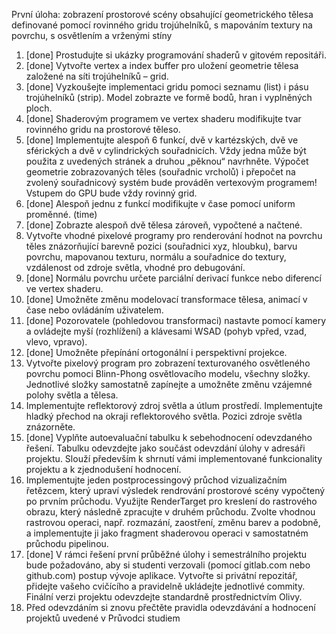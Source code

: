 První úloha: zobrazení prostorové scény obsahující geometrického tělesa definované pomocí rovinného gridu trojúhelníků, s mapováním textury na povrchu, s osvětlením a vrženými stíny
1. [done] Prostudujte si ukázky programování shaderů v gitovém repositáři.
2. [done] Vytvořte vertex a index buffer pro uložení geometrie tělesa založené na síti trojúhelníků – grid.
3. [done] Vyzkoušejte implementaci gridu pomoci seznamu (list) i pásu trojúhelníků (strip). Model zobrazte ve formě bodů, hran i vyplněných ploch.
4. [done] Shaderovým programem ve vertex shaderu modifikujte tvar rovinného gridu na prostorové těleso.
5. [done] Implementujte alespoň 6 funkcí, dvě v kartézských, dvě ve sférických a dvě v cylindrických souřadnicích. 
Vždy jedna může být použita z uvedených stránek a druhou „pěknou“ navrhněte. 
Výpočet geometrie zobrazovaných těles (souřadnic vrcholů) i přepočet na zvolený souřadnicový systém bude prováděn vertexovým programem! 
Vstupem do GPU bude vždy rovinný grid. 
6. [done] Alespoň jednu z funkcí modifikujte v čase pomocí uniform proměnné. (time)
7. [done] Zobrazte alespoň dvě tělesa zároveň, vypočtené a načtené.
8. Vytvořte vhodné pixelové programy pro renderování hodnot na povrchu těles znázorňující barevně pozici (souřadnici xyz, hloubku), barvu povrchu, mapovanou texturu, normálu a souřadnice do textury, vzdálenost od zdroje světla, vhodné pro debugování.
9. [done] Normálu povrchu určete parciální derivací funkce nebo diferencí ve vertex shaderu.
10. [done] Umožněte změnu modelovací transformace tělesa, animací v čase nebo ovládáním uživatelem.
11. [done] Pozorovatele (pohledovou transformaci) nastavte pomocí kamery a ovládejte myší (rozhlížení) a klávesami WSAD (pohyb vpřed, vzad, vlevo, vpravo).
12. [done] Umožněte přepínání ortogonální i perspektivní projekce.
13. Vytvořte pixelový program pro zobrazení texturovaného osvětleného povrchu pomoci Blinn-Phong osvětlovacího modelu, všechny složky. Jednotlivé složky samostatně zapínejte a umožněte změnu vzájemné polohy světla a tělesa.
14. Implementujte reflektorový zdroj světla a útlum prostředí. Implementujte hladký přechod na okraji reflektorového světla. Pozici zdroje světla znázorněte.
15. [done] Vyplňte autoevaluační tabulku k sebehodnocení odevzdaného řešení. Tabulku odevzdejte jako součást odevzdání úlohy v adresáři projektu. Slouží především k shrnutí vámi implementované funkcionality projektu a k zjednodušení hodnocení.
16. Implementujte jeden postprocessingový průchod vizualizačním řetězcem, který upraví výsledek rendrování prostorové scény vypočtený po prvním průchodu. Využijte RenderTarget pro kreslení do rastrového obrazu, který následně zpracujte v druhém průchodu. Zvolte vhodnou rastrovou operaci, např. rozmazání, zaostření, změnu barev a podobně, a implementujte ji jako fragment shaderovou operaci v samostatném průchodu pipelinou.
17. [done] V rámci řešení první průběžné úlohy i semestrálního projektu bude požadováno, aby si studenti verzovali (pomocí gitlab.com nebo github.com) postup vývoje aplikace. Vytvořte si privátní repozitář, přidejte vašeho cvičícího a pravidelně ukládejte jednotlivé commity. Finální verzi projektu odevzdejte standardně prostřednictvím Olivy.
18. Před odevzdáním si znovu přečtěte pravidla odevzdávání a hodnocení projektů uvedené v Průvodci studiem

